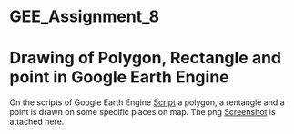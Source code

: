 # GEE_Assignment_8

# Drawing of Polygon, Rectangle and point in Google Earth Engine
On the scripts of Google Earth Engine [Script](https://code.earthengine.google.com/2f7ecf7af950074f6aa80fddc526d620) a polygon, a rentangle and a point is drawn on some specific places on map.
The png [Screenshot](https://github.com/oishi-12/GEE_Assignment_8/blob/main/Draw_rectangle_polygon_Point.png) is attached here.
